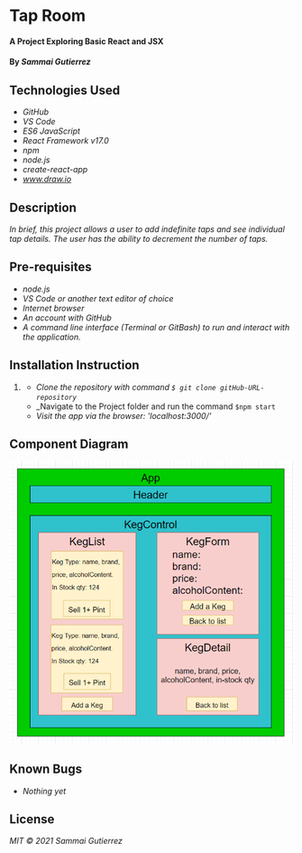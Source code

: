 # Tap Room

####  A Project Exploring Basic React and JSX

#### By _**Sammai Gutierrez**_

## Technologies Used

* _GitHub_
* _VS Code_
* _ES6 JavaScript_
* _React Framework v17.0_
* _npm_
* _node.js_
* _create-react-app_
* _www.draw.io_

## Description

_In brief, this project allows a user to add indefinite taps and see individual tap details. The user has the ability to decrement the number of taps._

## Pre-requisites

* _node.js_
* _VS Code or another text editor of choice_
* _Internet browser_
* _An account with GitHub_
* _A command line interface (Terminal or GitBash) to run and interact with the application._

## Installation Instruction
1.  
    * _Clone the repository with command `$ git clone gitHub-URL-repository`_
    * _Navigate to the Project folder and run the command `$npm start`
    * _Visit the app via the browser: 'localhost:3000/'_

## Component Diagram
  ![Diagram](/tapDiagram.PNG)

## Known Bugs

* _Nothing yet_

## License

_MIT &copy; 2021 Sammai Gutierrez_
 
